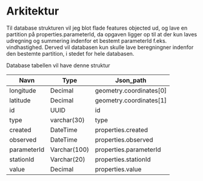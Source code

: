 # Arkitektur

Til database strukturen vil jeg blot flade features objected ud, og lave en partition på properties.parameterId, da opgaven ligger op til at der kun laves udregning og summering indenfor et bestemt parameterId f.eks. vindhastighed. Derved vil databasen kun skulle lave beregningner indenfor den bestemte partition, i stedet for hele databasen. 

Database tabellen vil have denne struktur

| Navn        | Type         | Json_path               |
| ----------- | ------------ | ----------------------- |
| longitude   | Decimal      | geometry.coordinates[0] |
| latitude    | Decimal      | geometry.coordinates[1] |
| id          | UUID         | id                      |
| type        | varchar(30)  | type                    |
| created     | DateTime     | properties.created      |
| observed    | DateTime     | properties.observed     |
| parameterId | Varchar(100) | properties.parameterId  |
| stationId   | Varchar(20)  | properties.stationId    |
| value       | Decimal      | properties.value        |

